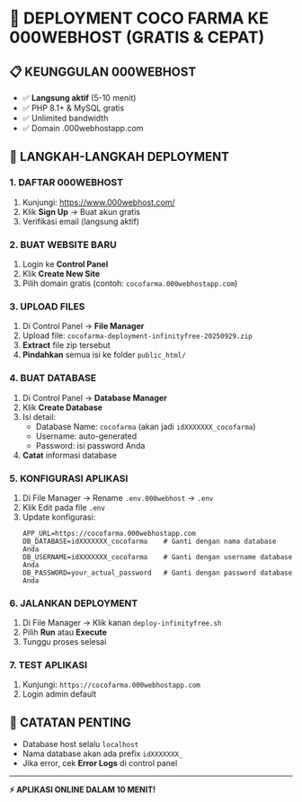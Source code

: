 # 🚀 DEPLOYMENT COCO FARMA KE 000WEBHOST (GRATIS & CEPAT)

## 📋 **KEUNGGULAN 000WEBHOST**
- ✅ **Langsung aktif** (5-10 menit)
- ✅ PHP 8.1+ & MySQL gratis
- ✅ Unlimited bandwidth
- ✅ Domain .000webhostapp.com

## 📝 **LANGKAH-LANGKAH DEPLOYMENT**

### 1. **DAFTAR 000WEBHOST**
1. Kunjungi: https://www.000webhost.com/
2. Klik **Sign Up** → Buat akun gratis
3. Verifikasi email (langsung aktif)

### 2. **BUAT WEBSITE BARU**
1. Login ke **Control Panel**
2. Klik **Create New Site**
3. Pilih domain gratis (contoh: `cocofarma.000webhostapp.com`)

### 3. **UPLOAD FILES**
1. Di Control Panel → **File Manager**
2. Upload file: `cocofarma-deployment-infinityfree-20250929.zip`
3. **Extract** file zip tersebut
4. **Pindahkan** semua isi ke folder `public_html/`

### 4. **BUAT DATABASE**
1. Di Control Panel → **Database Manager**
2. Klik **Create Database**
3. Isi detail:
   - Database Name: `cocofarma` (akan jadi `idXXXXXXX_cocofarma`)
   - Username: auto-generated
   - Password: isi password Anda
4. **Catat** informasi database

### 5. **KONFIGURASI APLIKASI**
1. Di File Manager → Rename `.env.000webhost` → `.env`
2. Klik Edit pada file `.env`
3. Update konfigurasi:
   ```env
   APP_URL=https://cocofarma.000webhostapp.com
   DB_DATABASE=idXXXXXXX_cocofarma    # Ganti dengan nama database Anda
   DB_USERNAME=idXXXXXXX_cocofarma    # Ganti dengan username database Anda
   DB_PASSWORD=your_actual_password   # Ganti dengan password database Anda
   ```

### 6. **JALANKAN DEPLOYMENT**
1. Di File Manager → Klik kanan `deploy-infinityfree.sh`
2. Pilih **Run** atau **Execute**
3. Tunggu proses selesai

### 7. **TEST APLIKASI**
1. Kunjungi: `https://cocofarma.000webhostapp.com`
2. Login admin default

## 🔧 **CATATAN PENTING**
- Database host selalu `localhost`
- Nama database akan ada prefix `idXXXXXXX_`
- Jika error, cek **Error Logs** di control panel

---
**⚡ APLIKASI ONLINE DALAM 10 MENIT!**